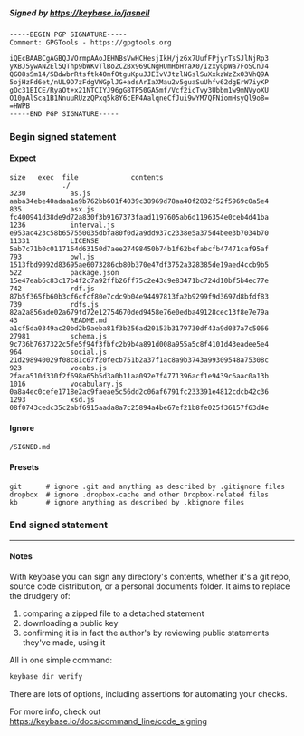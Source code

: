 ##### Signed by https://keybase.io/jasnell
```
-----BEGIN PGP SIGNATURE-----
Comment: GPGTools - https://gpgtools.org

iQEcBAABCgAGBQJVOrmpAAoJEHNBsVwHCHesjIkH/jz6x7UufFPjyrTsSJlNjRp3
yXBJ5ywAN2El5QThp9bWKvTlBo2CZBx969CNgHUmHbHYaX0/IzxyGpWa7FoSCnJ4
QGO8sSm14/SBdwbrRtsftk40mfOtguKpuJJEIvVJtzlNGslSuXxkzWzZxO3VhQ9A
5ojHzFd6et/nUL9D7zFdgVWGplJG+adsArIaXMau2v5guaSuUhfv62dgErW7iyKP
gOc31EICE/RyaOt+x21NTCIYJ96gG8TP50GA5mf/Vcf2icTvy3Ubbm1w9mNVyoXU
O10pAlSca1B1NnuuRUzzQPxq5k8Y6cEP4AalqneCfJui9wYM7QFNiomHsyQl9o8=
=HWPB
-----END PGP SIGNATURE-----

```

<!-- END SIGNATURES -->

### Begin signed statement 

#### Expect

```
size   exec  file             contents                                                        
             ./                                                                               
3230           as.js          aaba34ebe40adaa1a9b762bb601f4039c38969d78aa40f2832f52f5969c0a5e4
835            asx.js         fc400941d38de9d72a830f3b9167373faad1197605ab6d1196354e0ceb4d41ba
1236           interval.js    e953ac423c58b657550035dbfa80f0d2a9dd937c2338e5a375d4bee3b7034b70
11331          LICENSE        5ab7c71b0c0117164d63150d7aee27498450b74b1f62befabcfb47471caf95af
793            owl.js         1513fbd9092d83695ae6073286cb80b370e47df3752a328385de19aed4ccb9b5
522            package.json   15e47eab6c83c17b4f2c7a92ffb26ff75c2e43c9e83471bc724d10bf5b4ec77e
742            rdf.js         87b5f365fb60b3cf6cfcf80e7cdc9b04e94497813fa2b9299f9d3697d8bfdf83
739            rdfs.js        82a2a856ade02a679fd72e12754670ded9458e76e0edba49128cec13f8e7e79a
43             README.md      a1cf5da0349ac20bd2b9aeba81f3b256ad20153b3179730df43a9d037a7c5066
27981          schema.js      9c736b7637322c5fe5f94f3fbfc2b9b4a891d008a955a5c8f4101d43eadee5e4
964            social.js      21d298940029f08c81c67f20fecb751b2a37f1ac8a9b3743a99309548a75308c
923            vocabs.js      2faca510d330f2f698a65b5d3a0b11aa092e7f4771396acf1e9439c6aac0a13b
1016           vocabulary.js  0a8a4ec0cefe1718e2ac9faeae5c56dd2c06af6791fc233391e4812cdcb42c36
1293           xsd.js         08f0743cedc35c2abf6915aada8a7c25894a4be67ef21b8fe025f36157f63d4e
```

#### Ignore

```
/SIGNED.md
```

#### Presets

```
git      # ignore .git and anything as described by .gitignore files
dropbox  # ignore .dropbox-cache and other Dropbox-related files    
kb       # ignore anything as described by .kbignore files          
```

<!-- summarize version = 0.0.9 -->

### End signed statement

<hr>

#### Notes

With keybase you can sign any directory's contents, whether it's a git repo,
source code distribution, or a personal documents folder. It aims to replace the drudgery of:

  1. comparing a zipped file to a detached statement
  2. downloading a public key
  3. confirming it is in fact the author's by reviewing public statements they've made, using it

All in one simple command:

```bash
keybase dir verify
```

There are lots of options, including assertions for automating your checks.

For more info, check out https://keybase.io/docs/command_line/code_signing